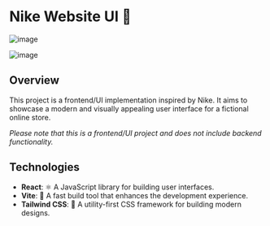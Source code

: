 # Nike Website UI 👟

![image](https://github.com/Caceres-A01706972/Nike_UI/assets/83652905/d8aca95e-499f-491a-bea8-fe62972bcf33)

![image](https://github.com/Caceres-A01706972/Nike_UI/assets/83652905/9696daa6-81bc-4e25-becb-ca18d47151cc)


## Overview
This project is a frontend/UI implementation inspired by Nike. It aims to showcase a modern and visually appealing user interface for a fictional online store. 

*Please note that this is a frontend/UI project and does not include backend functionality.*

## Technologies
- **React**: ⚛️ A JavaScript library for building user interfaces.
- **Vite**: 🚀 A fast build tool that enhances the development experience.
- **Tailwind CSS**: 🎨 A utility-first CSS framework for building modern designs.

